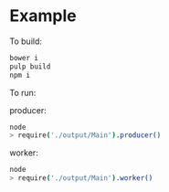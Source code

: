 # Example

To build:

```bash
bower i
pulp build
npm i
```


To run:

producer:
```bash
node
> require('./output/Main').producer() 
```

worker:
```bash
node
> require('./output/Main').worker() 
```
